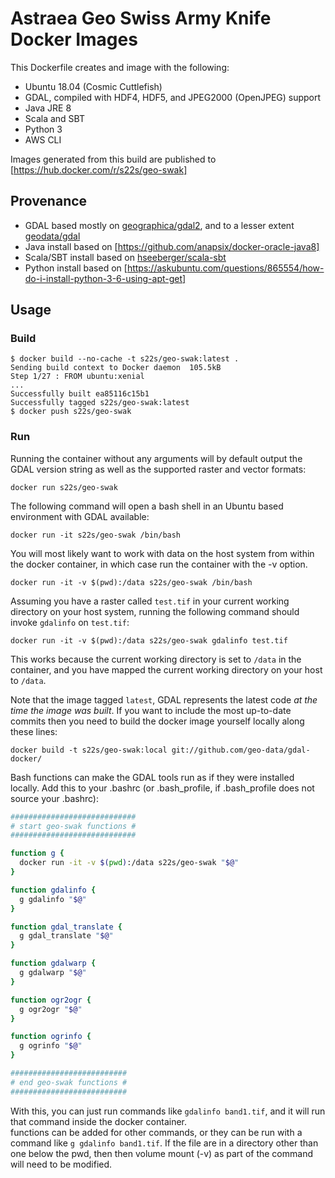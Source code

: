 # Astraea Geo Swiss Army Knife Docker Images

This Dockerfile creates and image with the following:
* Ubuntu 18.04 (Cosmic Cuttlefish)
* GDAL, compiled with HDF4, HDF5, and JPEG2000 (OpenJPEG) support
* Java JRE 8
* Scala and SBT
* Python 3
* AWS CLI

Images generated from this build are published to [https://hub.docker.com/r/s22s/geo-swak]

## Provenance
* GDAL based mostly on [geographica/gdal2](https://github.com/GeographicaGS/Docker-GDAL2), and to a lesser extent 
  [geodata/gdal](https://github.com/geo-data/gdal-docker)
* Java install based on [https://github.com/anapsix/docker-oracle-java8]
* Scala/SBT install based on [hseeberger/scala-sbt](https://github.com/hseeberger/scala-sbt)
* Python install based on [https://askubuntu.com/questions/865554/how-do-i-install-python-3-6-using-apt-get]

## Usage

### Build

    $ docker build --no-cache -t s22s/geo-swak:latest .
    Sending build context to Docker daemon  105.5kB
    Step 1/27 : FROM ubuntu:xenial
    ...
    Successfully built ea85116c15b1
    Successfully tagged s22s/geo-swak:latest
    $ docker push s22s/geo-swak

### Run

Running the container without any arguments will by default output the GDAL
version string as well as the supported raster and vector formats:

    docker run s22s/geo-swak

The following command will open a bash shell in an Ubuntu based environment
with GDAL available:

    docker run -it s22s/geo-swak /bin/bash

You will most likely want to work with data on the host system from within the
docker container, in which case run the container with the -v option. 

    docker run -it -v $(pwd):/data s22s/geo-swak /bin/bash 

Assuming
you have a raster called `test.tif` in your current working directory on your
host system, running the following command should invoke `gdalinfo` on
`test.tif`:

    docker run -it -v $(pwd):/data s22s/geo-swak gdalinfo test.tif

This works because the current working directory is set to `/data` in the
container, and you have mapped the current working directory on your host to
`/data`.

Note that the image tagged `latest`, GDAL represents the latest code *at the
time the image was built*. If you want to include the most up-to-date commits
then you need to build the docker image yourself locally along these lines:

    docker build -t s22s/geo-swak:local git://github.com/geo-data/gdal-docker/
    
Bash functions can make the GDAL tools run as if they were installed locally.  Add this to your 
.bashrc (or .bash_profile, if .bash_profile does not source your .bashrc):

```bash
############################
# start geo-swak functions #
############################

function g {
  docker run -it -v $(pwd):/data s22s/geo-swak "$@"
}

function gdalinfo {
  g gdalinfo "$@"
}

function gdal_translate {
  g gdal_translate "$@"
}

function gdalwarp {
  g gdalwarp "$@"
}

function ogr2ogr {
  g ogr2ogr "$@"
}

function ogrinfo {
  g ogrinfo "$@"
}

##########################
# end geo-swak functions #
##########################
```    

With this, you can just run commands like `gdalinfo band1.tif`, and it will run that command inside the docker container.  
functions can be added for other commands, or they can be run with a command like `g gdalinfo band1.tif`.
If the file are in a directory other than one below the pwd, then then volume mount (-v) as part of the command will need
to be modified. 
